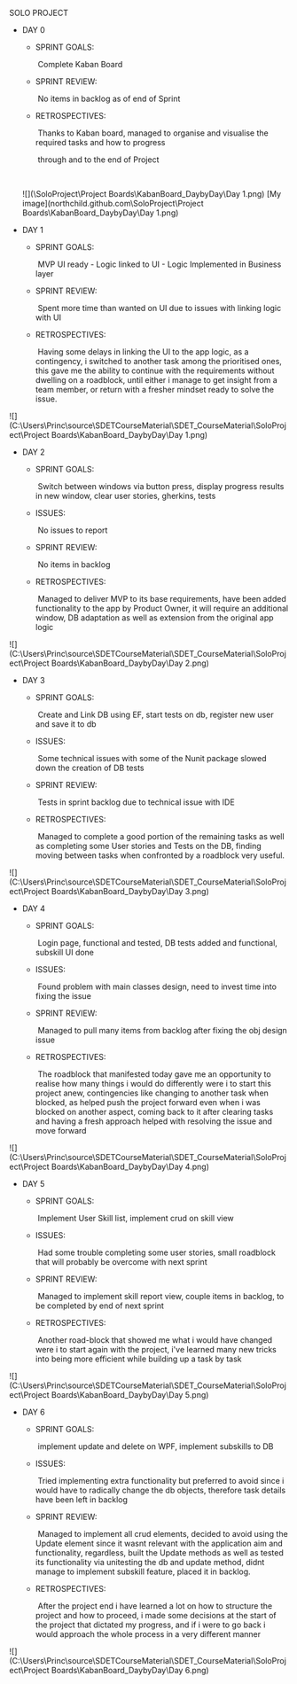 SOLO PROJECT

- DAY 0 

  - SPRINT GOALS:

    ​			Complete Kaban Board

  - SPRINT REVIEW:

    ​			No items in backlog as of end of Sprint

  - RETROSPECTIVES:

    ​			Thanks to Kaban board, managed to organise and visualise the required tasks and how to progress 

    ​			through and to the end of Project

    ​			

  ![](\SoloProject\Project Boards\KabanBoard_DaybyDay\Day 1.png)
  [My image](northchild.github.com\SoloProject\Project Boards\KabanBoard_DaybyDay\Day 1.png)
  

- DAY 1 

  - SPRINT GOALS:

    ​			MVP UI ready - Logic linked to UI - Logic Implemented in Business layer

  - SPRINT REVIEW:

    ​			Spent more time than wanted on UI due to issues with linking logic with UI

  - RETROSPECTIVES:

    ​			Having some delays in linking the UI to the app logic, as a contingency, i switched to another task among the prioritised ones, this gave me the ability to continue with the requirements without dwelling on a roadblock, until either i manage to get insight from a team member, or return with a fresher mindset ready to solve the issue.

![](C:\Users\Princ\source\SDETCourseMaterial\SDET_CourseMaterial\SoloProject\Project Boards\KabanBoard_DaybyDay\Day 1.png)

- DAY 2

  - SPRINT GOALS:

    ​			Switch between windows via button press, display progress results in new window, clear user stories, gherkins, tests

  - ISSUES:

    ​			No issues to report

  - SPRINT REVIEW:

    ​			No items in backlog

  - RETROSPECTIVES:

    ​			Managed to deliver MVP to its base requirements, have been added functionality to the app by Product Owner, it will require an additional window, DB adaptation as well as extension from the original app logic

![](C:\Users\Princ\source\SDETCourseMaterial\SDET_CourseMaterial\SoloProject\Project Boards\KabanBoard_DaybyDay\Day 2.png)

- DAY 3

  - SPRINT GOALS:

    ​			Create and Link DB using EF, start tests on db, register new user and save it to db

  - ISSUES:

    ​			Some technical issues with some of the Nunit package slowed down the creation of DB tests

  - SPRINT REVIEW:

    ​			 Tests in sprint backlog due to technical issue with IDE

  - RETROSPECTIVES:

    ​			Managed to complete a good portion of the remaining tasks as well as completing some User stories and Tests on the DB, finding moving between tasks when confronted by a roadblock very useful.

![](C:\Users\Princ\source\SDETCourseMaterial\SDET_CourseMaterial\SoloProject\Project Boards\KabanBoard_DaybyDay\Day 3.png)

- DAY 4

  - SPRINT GOALS:

    ​			Login page, functional and tested, DB tests added and functional, subskill UI done

  - ISSUES:

    ​			Found problem with main classes design, need to invest time into fixing the issue

  - SPRINT REVIEW:

    ​			 Managed to pull many items from backlog after fixing the obj design issue

  - RETROSPECTIVES:

    ​			The roadblock that manifested today gave me an opportunity to realise how many things i would do differently were i to start this project anew, contingencies like changing to another task when blocked, as helped push the project forward even when i was blocked on another aspect, coming back to it after clearing tasks and having a fresh approach helped with resolving the issue and move forward

![](C:\Users\Princ\source\SDETCourseMaterial\SDET_CourseMaterial\SoloProject\Project Boards\KabanBoard_DaybyDay\Day 4.png)



- DAY 5

  - SPRINT GOALS:

    ​			Implement User Skill list, implement crud on skill view

  - ISSUES:

    ​			Had some trouble completing some user stories, small roadblock that will probably be overcome with next sprint

  - SPRINT REVIEW:

    ​			 Managed to implement skill report view, couple items in backlog, to be completed by end of next sprint

  - RETROSPECTIVES:

    ​			Another road-block that showed me what i would have changed were i to start again with the project, i've learned many new tricks into being more efficient while building up a task by task

![](C:\Users\Princ\source\SDETCourseMaterial\SDET_CourseMaterial\SoloProject\Project Boards\KabanBoard_DaybyDay\Day 5.png)



- DAY 6

  - SPRINT GOALS:

    ​			implement update and delete on WPF, implement subskills to DB

  - ISSUES:

    ​			Tried implementing extra functionality but preferred to avoid since i would have to radically change the db objects, therefore task details have been left in backlog

  - SPRINT REVIEW:

    ​			 Managed to implement all crud elements, decided to avoid using the Update element since it wasnt relevant with the application aim and functionality, regardless, built the Update methods as well as tested its functionality via unitesting the db and update method, didnt manage to implement subskill feature, placed it in backlog.

  - RETROSPECTIVES:

    ​			After the project end i have learned a lot on how to structure the project and how to proceed, i made some decisions at the start of the project that dictated my progress, and if i were to go back i would approach the whole process in a very different manner

![](C:\Users\Princ\source\SDETCourseMaterial\SDET_CourseMaterial\SoloProject\Project Boards\KabanBoard_DaybyDay\Day 6.png)
